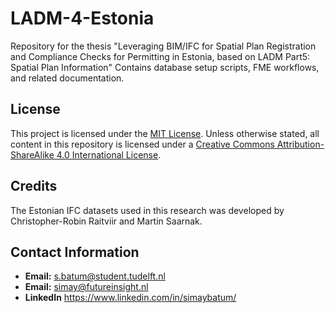 # LADM-4-Estonia
Repository for the thesis "Leveraging BIM/IFC for Spatial Plan Registration and Compliance Checks for Permitting in Estonia, based on LADM Part5: Spatial Plan Information" Contains database setup scripts, FME workflows, and related documentation.



## License
This project is licensed under the [MIT License](LICENSE). 
Unless otherwise stated, all content in this repository is licensed under a [Creative Commons Attribution-ShareAlike 4.0 International License](https://creativecommons.org/licenses/by-sa/4.0/).

## Credits 
The Estonian IFC datasets used in this research was developed by Christopher-Robin Raitviir and Martin Saarnak.

## Contact Information
- **Email:** s.batum@student.tudelft.nl
- **Email:** simay@futureinsight.nl
- **LinkedIn** https://www.linkedin.com/in/simaybatum/ 
